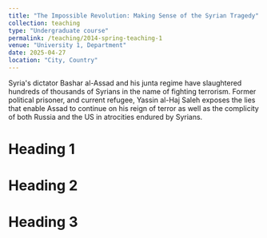 ```yaml
---
title: "The Impossible Revolution: Making Sense of the Syrian Tragedy"
collection: teaching
type: "Undergraduate course"
permalink: /teaching/2014-spring-teaching-1
venue: "University 1, Department"
date: 2025-04-27
location: "City, Country"
---
```


Syria's dictator Bashar al-Assad and his junta regime have slaughtered hundreds of thousands of Syrians in the name of fighting terrorism. Former political prisoner, and current refugee, Yassin al-Haj Saleh exposes the lies that enable Assad to continue on his reign of terror as well as the complicity of both Russia and the US in atrocities endured by Syrians.

Heading 1
======

Heading 2
======

Heading 3
======
